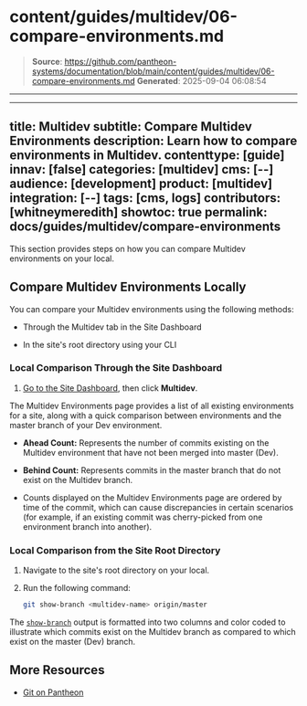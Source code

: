 # content/guides/multidev/06-compare-environments.md

> **Source**: https://github.com/pantheon-systems/documentation/blob/main/content/guides/multidev/06-compare-environments.md
> **Generated**: 2025-09-04 06:08:54

---

---
title: Multidev
subtitle: Compare Multidev Environments
description: Learn how to compare environments in Multidev.
contenttype: [guide]
innav: [false]
categories: [multidev]
cms: [--]
audience: [development]
product: [multidev]
integration: [--]
tags: [cms, logs]
contributors: [whitneymeredith]
showtoc: true
permalink: docs/guides/multidev/compare-environments
---

This section provides steps on how you can compare Multidev environments on your local.

## Compare Multidev Environments Locally

You can compare your Multidev environments using the following methods:

- Through the Multidev tab in the Site Dashboard

- In the site's root directory using your CLI 


### Local Comparison Through the Site Dashboard

1. [Go to the Site Dashboard](/guides/account-mgmt/workspace-sites-teams/sites#site-dashboard), then click **Multidev**.

The Multidev Environments page provides a list of all existing environments for a site, along with a quick comparison between environments and the master branch of your Dev environment. 

- **Ahead Count:** Represents the number of commits existing on the Multidev environment that have not been merged into master (Dev).

- **Behind Count:** Represents commits in the master branch that do not exist on the Multidev branch.

- Counts displayed on the Multidev Environments page are ordered by time of the commit, which can cause discrepancies in certain scenarios (for example, if an existing commit was cherry-picked from one environment branch into another).

### Local Comparison from the Site Root Directory

1. Navigate to the site's root directory on your local.

1. Run the following command: 

    ```bash
    git show-branch <multidev-name> origin/master
    ```

The [`show-branch`](https://git-scm.com/docs/git-show-branch) output is formatted into two columns and color coded to illustrate which commits exist on the Multidev branch as compared to which exist on the master (Dev) branch.

## More Resources

- [Git on Pantheon](/guides/git)
